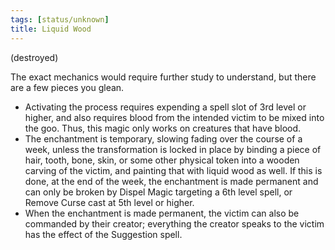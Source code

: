 ```yaml
---
tags: [status/unknown]
title: Liquid Wood
---
```


(destroyed)

The exact mechanics would require further study to understand, but there are a few pieces you glean.
-  Activating the process requires expending a spell slot of 3rd level or higher, and also requires blood from the intended victim to be mixed into the goo. Thus, this magic only works on creatures that have blood.
-  The enchantment is temporary, slowing fading over the course of a week, unless the transformation is locked in place by binding a piece of hair, tooth, bone, skin, or some other physical token into a wooden carving of the victim, and painting that with liquid wood as well. If this is done, at the end of the week, the enchantment is made permanent and can only be broken by Dispel Magic targeting a 6th level spell, or Remove Curse cast at 5th level or higher.
-  When the enchantment is made permanent, the victim can also be commanded by their creator; everything the creator speaks to the victim has the effect of the Suggestion spell. 